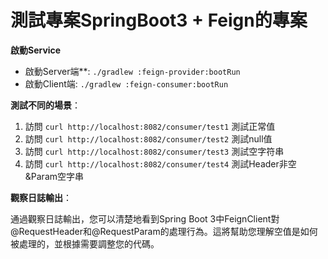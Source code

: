# 測試專案SpringBoot3 + Feign的專案

**啟動Service**

- 啟動Server端**: ` ./gradlew :feign-provider:bootRun `
- 啟動Client端: ` ./gradlew :feign-consumer:bootRun `

**測試不同的場景**：

1. 訪問 `curl http://localhost:8082/consumer/test1` 測試正常值
2. 訪問 `curl http://localhost:8082/consumer/test2` 測試null值
3. 訪問 `curl http://localhost:8082/consumer/test3` 測試空字符串
4. 訪問 `curl http://localhost:8082/consumer/test4` 測試Header非空&Param空字串

**觀察日誌輸出**：

通過觀察日誌輸出，您可以清楚地看到Spring Boot 3中FeignClient對@RequestHeader和@RequestParam的處理行為。這將幫助您理解空值是如何被處理的，並根據需要調整您的代碼。

